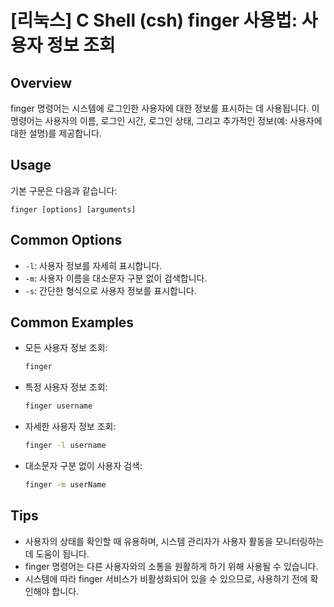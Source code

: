 # [리눅스] C Shell (csh) finger 사용법: 사용자 정보 조회

## Overview
finger 명령어는 시스템에 로그인한 사용자에 대한 정보를 표시하는 데 사용됩니다. 이 명령어는 사용자의 이름, 로그인 시간, 로그인 상태, 그리고 추가적인 정보(예: 사용자에 대한 설명)를 제공합니다.

## Usage
기본 구문은 다음과 같습니다:

```
finger [options] [arguments]
```

## Common Options
- `-l`: 사용자 정보를 자세히 표시합니다.
- `-m`: 사용자 이름을 대소문자 구분 없이 검색합니다.
- `-s`: 간단한 형식으로 사용자 정보를 표시합니다.

## Common Examples
- 모든 사용자 정보 조회:
  ```bash
  finger
  ```

- 특정 사용자 정보 조회:
  ```bash
  finger username
  ```

- 자세한 사용자 정보 조회:
  ```bash
  finger -l username
  ```

- 대소문자 구분 없이 사용자 검색:
  ```bash
  finger -m userName
  ```

## Tips
- 사용자의 상태를 확인할 때 유용하며, 시스템 관리자가 사용자 활동을 모니터링하는 데 도움이 됩니다.
- finger 명령어는 다른 사용자와의 소통을 원활하게 하기 위해 사용될 수 있습니다.
- 시스템에 따라 finger 서비스가 비활성화되어 있을 수 있으므로, 사용하기 전에 확인해야 합니다.